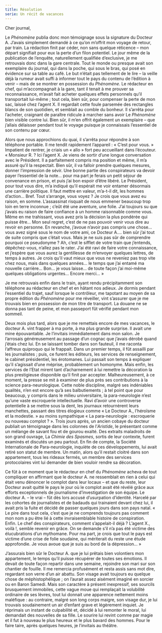 ```yaml
---
title: Résolution
serie: Un récit de vacances
---
```

Cher journal,

Le *Phénomène* publia donc mon témoignage sous la signature du Docteur A.
J’avais simplement demandé à ce qu’on m’offrit mon voyage de retour, par train.
La rédaction finit par céder, non sans quelque réticence – mon départ
signifiait pour eux la perte d’un filon potentiel. Le jour même de la
publication de l’enquête, naturellement qualifiée d’exclusive, je me retrouvais
donc dans la gare centrale. Tout le monde ou presque avait son exemplaire du
journal, qui dans la poche, qui sous le bras, qui posé en évidence sur sa table
au café. Le but n’était pas tellement de le lire – la veille déjà la rumeur
avait suffi à informer tout le pays du contenu de l’édition à venir – mais de
se montrer en possession du *Phénomène*. Le rédacteur en chef, qui
m’accompagnait à la gare, tant il tenait à me prouver sa reconnaissance,
m’avait fait acheter quelques effets personnels qu’il transportait lui-même ;
tout cela, bien sûr, pour compenser la perte de mon sac, laissé chez l’agent X.
Il regardait cette foule parsemée des rectangles blancs de son quotidien, et
semblait au comble du bonheur. Il s’arrêta pour l’acheter, craignant de
paraître ridicule à marcher sans avoir Le *Phénomène* bien visible contre lui.
Bien sûr, il m’en offrit également un exemplaire – que j’allais délaisser
pendant tout le voyage puisque je connaissais l’essentiel de son contenu par
cœur.

Alors que nous approchions du quai, il s’arrêta pour répondre à son téléphone
portable. Il me tendit rapidement l’appareil : « C’est pour vous. » Impatient
de rentrer, je criais un « allo » fort peu accueillant dans l’écouteur. «
Monsieur R. ? Ici l’agent X. Je viens de sortir d’une longue conversation avec
le Président. Il a parfaitement compris ma position et même, il m’a assuré
qu’il la respectait. Bien sûr, il va falloir prendre quelques mesures, donner
l’impression de sévir. Une bonne partie des conspirateurs va devoir payer
l’essentiel de la note… pour ma part je ferais un petit séjour de convenance en
prison, et puis j’ai bon espoir d’être libéré. Le Président, pour tout vous
dire, m’a indiqué qu’il espérait me voir entamer désormais une carrière
politique. Il faut mettre en valeur, m’a-t-il dit, les hommes d’action… Bref.
Tout s’arrange, vous voyez ? Je crois que vous avez eu raison, en somme.
L’assassinat risquait de nous emmener beaucoup trop loin en terre inconnue ;
c’eût été une aventure, une folie. J’ai toujours su que j’avais eu raison de
faire confiance à un homme raisonnable comme vous. Même en me trahissant, vous
avez pris la décision la plus pondérée qui puisse être… Mon seul regret, c’est
de ne pas pouvoir venir vous dire au revoir en personne. En revanche, j’avoue
n’avoir pas compris une chose… vous avez signé sous le nom de votre ami, ce
Docteur A…. bien sûr j’ai tout de suite compris que c’était vous. Mais je ne
suis pas sûr de comprendre pourquoi ce pseudonyme ? Ah, c’est le sifflet de
votre train que j’entends, dépêchez-vous, n’allez pas le rater. J’ai été ravi
de faire votre connaissance, et j’espère que vous aurez la gentillesse de
m’envoyer quelques lettres, de temps à autres. Je crois qu’il vaut mieux que
vous ne reveniez pas trop vite chez nous, mais dans quelques années… le temps
que j’ai entamé ma nouvelle carrière… Bon… je vous laisse… de toute façon j’ai
moi-même quelques obligations urgentes… Encore merci… »

Je me retrouvais enfin dans le train, ayant rendu précipitamment son téléphone
au rédacteur en chef et en hâtant nos adieux. Je dormis pendant l’essentiel du
trajet, sauf lorsque le contrôleur, me tapotant au moyen de sa propre édition
du *Phénomène* pour me réveiller, vint s’assurer que je me trouvais bien en
possession de mon titre de transport. La douane ne se donna pas tant de peine,
et mon passeport fût vérifié pendant mon sommeil.

Deux mois plus tard, alors que je me remettais encore de mes vacances, le
docteur A. vint frapper à ma porte, à ma plus grande surprise. Il avait une
mine épouvantable. Je l’invitais immédiatement dans mon salon. Je l’arrosais
généreusement au passage d’un cognac que j’avais dérobé quand j’étais chez lui.
En se laissant tomber dans son fauteuil, il me raconta l’affreux quiproquo qui
le frappait. Dans un premier temps, il fût assailli par les journalistes ;
puis, ce furent les éditeurs, les services de renseignement, le cabinet
présidentiel, les érotomanes. Lui passait son temps à expliquer qu’il
s’agissait d’une méprise, probablement un homonyme. Mais enfin, les services de
l’Etat mirent tant d’acharnement à lui remettre la décoration la plus
prestigieuse disponible qu’il finit par accepter. Malheureusement, à ce moment,
la presse se mit à examiner de plus près ses contributions à la science
para-neurologique. Cette noble discipline, malgré ses indéniables qualités,
n’en est encore qu’à ses balbutiements ; à tel point que pour beaucoup, y
compris dans le milieu universitaire, la para-neurologie n’est qu’une vaste
escroquerie intellectuelle. Ravi d’avoir une controverse potentielle à se
mettre sous la dent, les journaux retournèrent leurs manchettes, passant des
titres élogieux comme « Le Docteur A., l’héroïsme et la modestie. » au moins
sympathique « La para-neurologie : escroquerie ou nouveau complot ? ». Trois
jours après, un ancien cobaye du docteur publiait un témoignage dans les
colonnes de l’*Aristide*, le présentant comme un mélange de savant fou et de
gourou exalté. Des extraits maladroits de son grand ouvrage, La *Chimie des
Spasmes*, sortis de leur contexte, furent examinés et discutés un peu partout.
En fin de compte, la Société Internationale de Para-neurologie, inquiète de ces
développements, lui avait retiré son statut de membre. Un matin, alors qu’il
restait cloitré dans son appartement, tous les rideaux fermés, un membre des
services protocolaires vint lui demander de bien vouloir rendre sa décoration. 

Ce fût à ce moment que le rédacteur en chef du *Phénomène* acheva de tout
compliquer en affirmant que le docteur A. ne ressemblait en rien à celui qui
était venu dénoncer le complot dans leur locaux – et que du reste, leur Docteur
avait quitté le pays le jour où le complot avait été révélé grâce aux efforts
exceptionnels de journalisme d’investigation de son équipe. Le docteur A. – le
vrai – fût dès lors accusé d’usurpation d’identité. Harcelé par les cohortes de
journalistes et de badauds qui trainaient devant chez lui, il avait pris la
fuite et décidé de passer quelques jours dans son pays natal. « Le pire dans
tout cela, c’est que je ne comprends toujours pas comment mon nom a pu être lié
à cette invraisemblable histoire de conspiration. Enfin. Le chef des
conspirateurs, comment s’appelait-il déjà ? L’agent X., voilà !, semble revenir
en grâce. On se demande s’il n’a pas été victime des élucubrations d’un
mythomane. Pour ma part, je crois que tout le pays est victime d’une crise de
folie soudaine, qui mériterait du reste une étude approfondie. Je vous avoue
que je suis au bord de la dépression… »

J’assurais bien sûr le Docteur A. que je lui prêtais bien volontiers mon
appartement, le temps qu’il puisse récupérer de toutes ses émotions. Il devait
de toute façon repartir dans une semaine, rejoindre son mari sur son chantier
de fouille. Il me remercia profusément et resta assis sans mot dire, regardant
son verre d’un air abattu. Son visage avait toujours eu quelque chose de
méphistophélique ; on l’aurait assez aisément imaginé en sorcier ou en Baron
Samedi. Mais son caractère à présent inexpressif, ses sourcils brusquement
immobiles, cette vague moue qui remplaçait la volubilité ordinaire de ses
lèvres, tout lui donnait une apparence nettement moins maléfique : au
contraire, malgré son long corps maigre, son visage dur, je lui trouvais
soudainement un air d’enfant grave et légèrement inquiet. Je réprimais un
instant de culpabilité et, décidé à lui remonter le moral, lui demandait des
nouvelles de sa fille. Le sourire lui revint comme par magie et il fut à
nouveau le plus heureux et le plus bavard des hommes. Pour le faire taire,
après quelques heures, je l’invitais au théâtre.
